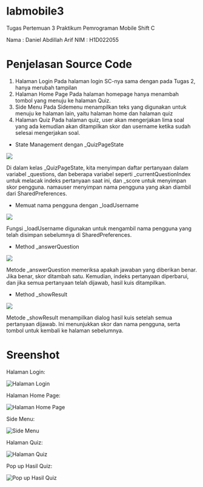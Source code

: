 # labmobile3

Tugas Pertemuan 3 Praktikum Pemrograman Mobile Shift C

Nama    : Daniel Abdillah Arif
NIM     : H1D022055

# Penjelasan Source Code
1. Halaman Login
Pada halaman login SC-nya sama dengan pada Tugas 2, hanya merubah tampilan
2. Halaman Home Page
Pada halaman homepage hanya menambah tombol yang menuju ke halaman Quiz.
3. Side Menu
Pada Sidemenu menampilkan teks yang digunakan untuk menuju ke halaman lain, yaitu halaman home dan halaman quiz
4. Halaman Quiz
Pada halaman quiz, user akan mengerjakan lima soal yang ada kemudian akan ditampilkan skor dan username ketika sudah selesai mengerjakan soal.

- State Management dengan _QuizPageState

![](Screenshot(148).png)

Di dalam kelas _QuizPageState, kita menyimpan daftar pertanyaan dalam variabel _questions, dan beberapa variabel seperti _currentQuestionIndex untuk melacak indeks pertanyaan saat ini, dan _score untuk menyimpan skor pengguna. namauser menyimpan nama pengguna yang akan diambil dari SharedPreferences.

- Memuat nama pengguna dengan _loadUsername
  
![](Screenshot(149).png)

Fungsi _loadUsername digunakan untuk mengambil nama pengguna yang telah disimpan sebelumnya di SharedPreferences.

- Method _answerQuestion

![](Screenshot(150).png)

Metode _answerQuestion memeriksa apakah jawaban yang diberikan benar. Jika benar, skor ditambah satu. Kemudian, indeks pertanyaan diperbarui, dan jika semua pertanyaan telah dijawab, hasil kuis ditampilkan.

- Method _showResult

![](Screenshot(151).png)

Metode _showResult menampilkan dialog hasil kuis setelah semua pertanyaan dijawab. Ini menunjukkan skor dan nama pengguna, serta tombol untuk kembali ke halaman sebelumnya.

# Sreenshot
Halaman Login:

![Halaman Login](login.png)

Halaman Home Page:

![Halaman Home Page](home.png)

Side Menu:

![Side Menu](sidemenu.png)

Halaman Quiz:

![Halaman Quiz](quiz.png)

Pop up Hasil Quiz:

![Pop up Hasil Quiz](quiz_result.png)